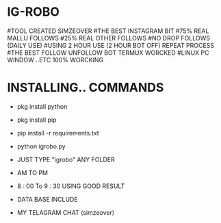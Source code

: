 # IG-ROBO
#TOOL CREATED SIMZEOVER
#THE BEST INSTAGRAM BIT
#75% REAL MALLU FOLLOWS
#25% REAL OTHER FOLLOWS
#NO DROP FOLLOWS (DAILY USE)
#USING 2 HOUR USE (2 HOUR BOT OFF) REPEAT PROCESS
#THE BEST FOLLOW UNFOLLOW BOT TERMUX WORCKED
#LINUX PC WINDOW ..ETC 100% WORCKING

# INSTALLING.. COMMANDS

- pkg install python
- pkg install pip
- pip install -r requirements.txt
- python igrobo.py

- JUST TYPE "igrobo" ANY FOLDER
- AM TO PM
- 8 : 00 To 9 : 30 USING GOOD RESULT
- DATA BASE INCLUDE
- MY TELAGRAM CHAT (simzeover) 

